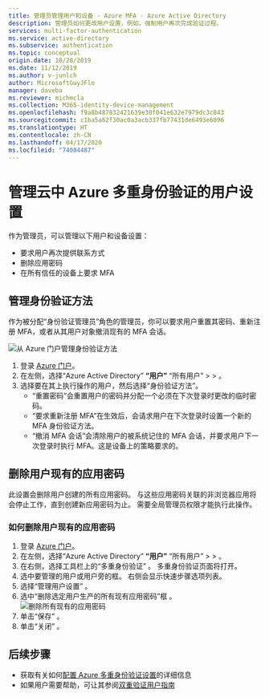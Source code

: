 ```yaml
---
title: 管理员管理用户和设备 - Azure MFA - Azure Active Directory
description: 管理员如何更改用户设置，例如，强制用户再次完成验证过程。
services: multi-factor-authentication
ms.service: active-directory
ms.subservice: authentication
ms.topic: conceptual
origin.date: 10/28/2019
ms.date: 11/12/2019
ms.author: v-junlch
author: MicrosoftGuyJFlo
manager: daveba
ms.reviewer: michmcla
ms.collection: M365-identity-device-management
ms.openlocfilehash: f9a8b487832421639e30f041e632e7979dc3c843
ms.sourcegitcommit: c1ba5a62f30ac0a3acb337fb77431de6493e6096
ms.translationtype: HT
ms.contentlocale: zh-CN
ms.lasthandoff: 04/17/2020
ms.locfileid: "74084487"
---
```

# <a name="manage-user-settings-with-azure-multi-factor-authentication-in-the-cloud"></a>管理云中 Azure 多重身份验证的用户设置

作为管理员，可以管理以下用户和设备设置：

* 要求用户再次提供联系方式
* 删除应用密码
* 在所有信任的设备上要求 MFA

## <a name="manage-authentication-methods"></a>管理身份验证方法

作为被分配“身份验证管理员”角色的管理员，你可以要求用户重置其密码、重新注册 MFA，或者从其用户对象撤消现有的 MFA 会话。

![从 Azure 门户管理身份验证方法](./media/howto-mfa-userdevicesettings/manage-authentication-methods.png)

1. 登录 [Azure 门户](https://portal.azure.cn)。
1. 在左侧，选择“Azure Active Directory” **“用户”** “所有用户” >    >   。
1. 选择要在其上执行操作的用户，然后选择“身份验证方法”。 
   - “重置密码”会重置用户的密码并分配一个必须在下次登录时更改的临时密码。 
   - “要求重新注册 MFA”在生效后，会请求用户在下次登录时设置一个新的 MFA 身份验证方法。 
   - “撤消 MFA 会话”会清除用户的被系统记住的 MFA 会话，并要求用户下一次登录时执行 MFA。这是设备上的策略要求的。 

## <a name="delete-users-existing-app-passwords"></a>删除用户现有的应用密码

此设置会删除用户创建的所有应用密码。 与这些应用密码关联的非浏览器应用将会停止工作，直到创建新应用密码为止。 需要全局管理员权限才能执行此操作。

### <a name="how-to-delete-users-existing-app-passwords"></a>如何删除用户现有的应用密码

1. 登录 [Azure 门户](https://portal.azure.cn)。
2. 在左侧，选择“Azure Active Directory” **“用户”** “所有用户” >    >   。
3. 在右侧，选择工具栏上的“多重身份验证”  。 多重身份验证页面将打开。
4. 选中要管理的用户或用户旁的框。 右侧会显示快速步骤选项列表。
5. 选择“管理用户设置”  。
6. 选中“删除选定用户生产的所有现有应用密码”框  。
   ![删除所有现有的应用密码](./media/howto-mfa-userdevicesettings/deleteapppasswords.png)
7. 单击“保存”  。
8. 单击“关闭”  。

## <a name="next-steps"></a>后续步骤

- 获取有关如何[配置 Azure 多重身份验证设置](howto-mfa-mfasettings.md)的详细信息
- 如果用户需要帮助，可让其参阅[双重验证用户指南](../user-help/multi-factor-authentication-end-user.md)

<!-- Update_Description: wording update -->